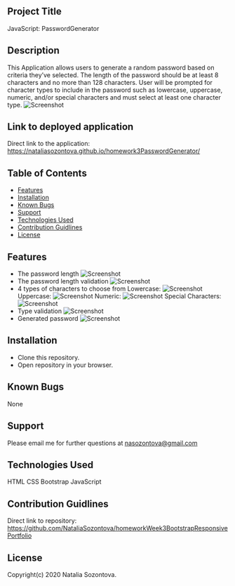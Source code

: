 ## Project Title
JavaScript: PasswordGenerator
## Description
This Application allows users to generate a random password based on criteria they’ve selected. The length of the password
should be at least 8 characters and no more than 128 characters. User will be prompted for character types to include in the password such as lowercase, uppercase, numeric, and/or special characters and must select at least one 
character type.
![Screenshot](https://user-images.githubusercontent.com/50155533/99916644-5a555800-2cd9-11eb-9ae2-726ddafce0a5.png)
## Link to deployed application
Direct link to the application: https://nataliasozontova.github.io/homework3PasswordGenerator/

## Table of Contents
* [Features](#features)
* [Installation](#installation)
* [Known Bugs](#known-bugs)
* [Support](#support)
* [Technologies Used](#technologies-used)
* [Contribution Guidlines](#contribution-guidlines)
* [License](#license)

## Features
* The password length
![Screenshot](https://user-images.githubusercontent.com/50155533/99916996-b4571d00-2cdb-11eb-9e04-f08322c345c1.png)
* The password length validation
![Screenshot](https://user-images.githubusercontent.com/50155533/99917019-c9cc4700-2cdb-11eb-983b-5ab245bd9af6.png)
* 4 types of characters to choose from
Lowercase:
![Screenshot](https://user-images.githubusercontent.com/50155533/99917037-e36d8e80-2cdb-11eb-8961-2f9360bbc288.png)
Uppercase:
![Screenshot](https://user-images.githubusercontent.com/50155533/99917041-e9fc0600-2cdb-11eb-9b76-f7d585b8a02c.png)
Numeric:
![Screenshot]()
Special Characters:
![Screenshot](https://user-images.githubusercontent.com/50155533/99917026-d5b80900-2cdb-11eb-803d-97aa8d062187.png)
* Type validation
![Screenshot]()
* Generated password 
![Screenshot]()
## Installation 
* Clone this repository.
* Open repository in your browser.
## Known Bugs
None
## Support
Please email me for further questions at nasozontova@gmail.com
## Technologies Used
HTML
CSS
Bootstrap
JavaScript
## Contribution Guidlines 
Direct link to repository: https://github.com/NataliaSozontova/homeworkWeek3BootstrapResponsivePortfolio

## License
Copyright(c) 2020 Natalia Sozontova.